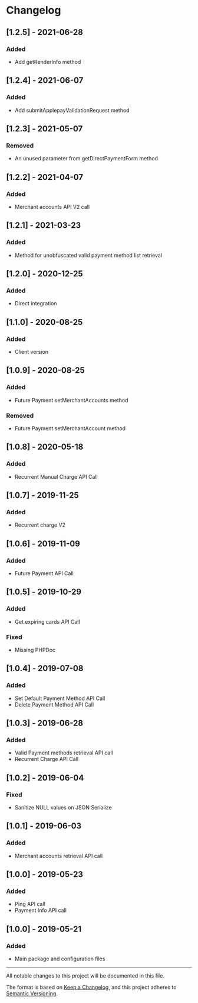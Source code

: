 # Changelog

## [1.2.5] - 2021-06-28
### Added
- Add getRenderInfo method

## [1.2.4] - 2021-06-07
### Added
- Add submitApplepayValidationRequest method

## [1.2.3] - 2021-05-07
### Removed
- An unused parameter from getDirectPaymentForm method

## [1.2.2] - 2021-04-07
### Added
- Merchant accounts API V2 call

## [1.2.1] - 2021-03-23
### Added 
- Method for unobfuscated valid payment method list retrieval

## [1.2.0] - 2020-12-25
### Added 
- Direct integration

## [1.1.0] - 2020-08-25
### Added 
- Client version

## [1.0.9] - 2020-08-25
### Added
- Future Payment setMerchantAccounts method
### Removed
- Future Payment setMerchantAccount method

## [1.0.8] - 2020-05-18
### Added
- Recurrent Manual Charge API Call

## [1.0.7] - 2019-11-25
### Added
- Recurrent charge V2

## [1.0.6] - 2019-11-09
### Added
- Future Payment API Call

## [1.0.5] - 2019-10-29
### Added
- Get expiring cards API Call
### Fixed
- Missing PHPDoc

## [1.0.4] - 2019-07-08
### Added
- Set Default Payment Method API Call
- Delete Payment Method API Call

## [1.0.3] - 2019-06-28
### Added
- Valid Payment methods retrieval API call
- Recurrent Charge API Call

## [1.0.2] - 2019-06-04
### Fixed
- Sanitize NULL values on JSON Serialize

## [1.0.1] - 2019-06-03
### Added
- Merchant accounts retrieval API call

## [1.0.0] - 2019-05-23
### Added
- Ping API call
- Payment Info API call

## [1.0.0] - 2019-05-21
### Added
- Main package and configuration files

 
___
All notable changes to this project will be documented in this file.

The format is based on [Keep a Changelog](https://keepachangelog.com/en/1.0.0/),
and this project adheres to [Semantic Versioning](https://semver.org/spec/v2.0.0.html).
